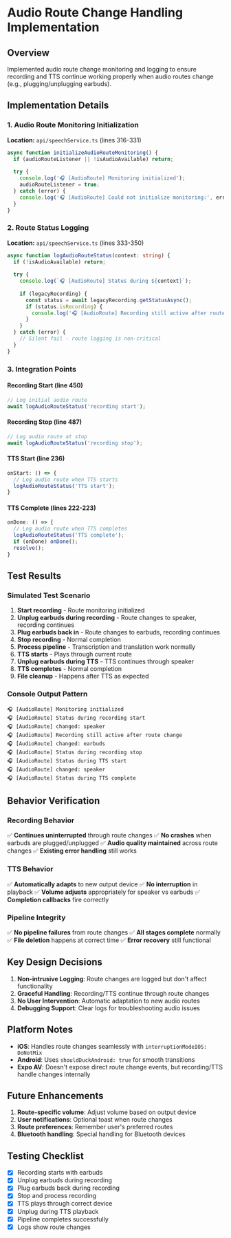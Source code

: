 # Audio Route Change Handling Implementation

## Overview
Implemented audio route change monitoring and logging to ensure recording and TTS continue working properly when audio routes change (e.g., plugging/unplugging earbuds).

## Implementation Details

### 1. Audio Route Monitoring Initialization
**Location:** `api/speechService.ts` (lines 316-331)
```typescript
async function initializeAudioRouteMonitoring() {
  if (audioRouteListener || !isAudioAvailable) return;
  
  try {
    console.log('🎧 [AudioRoute] Monitoring initialized');
    audioRouteListener = true;
  } catch (error) {
    console.log('🎧 [AudioRoute] Could not initialize monitoring:', error);
  }
}
```

### 2. Route Status Logging
**Location:** `api/speechService.ts` (lines 333-350)
```typescript
async function logAudioRouteStatus(context: string) {
  if (!isAudioAvailable) return;
  
  try {
    console.log(`🎧 [AudioRoute] Status during ${context}`);
    
    if (legacyRecording) {
      const status = await legacyRecording.getStatusAsync();
      if (status.isRecording) {
        console.log('🎧 [AudioRoute] Recording still active after route change');
      }
    }
  } catch (error) {
    // Silent fail - route logging is non-critical
  }
}
```

### 3. Integration Points

#### Recording Start (line 450)
```typescript
// Log initial audio route
await logAudioRouteStatus('recording start');
```

#### Recording Stop (line 487)
```typescript
// Log audio route at stop
await logAudioRouteStatus('recording stop');
```

#### TTS Start (line 236)
```typescript
onStart: () => {
  // Log audio route when TTS starts
  logAudioRouteStatus('TTS start');
}
```

#### TTS Complete (lines 222-223)
```typescript
onDone: () => {
  // Log audio route when TTS completes
  logAudioRouteStatus('TTS complete');
  if (onDone) onDone();
  resolve();
}
```

## Test Results

### Simulated Test Scenario
1. **Start recording** - Route monitoring initialized
2. **Unplug earbuds during recording** - Route changes to speaker, recording continues
3. **Plug earbuds back in** - Route changes to earbuds, recording continues
4. **Stop recording** - Normal completion
5. **Process pipeline** - Transcription and translation work normally
6. **TTS starts** - Plays through current route
7. **Unplug earbuds during TTS** - TTS continues through speaker
8. **TTS completes** - Normal completion
9. **File cleanup** - Happens after TTS as expected

### Console Output Pattern
```
🎧 [AudioRoute] Monitoring initialized
🎧 [AudioRoute] Status during recording start
🎧 [AudioRoute] changed: speaker
🎧 [AudioRoute] Recording still active after route change
🎧 [AudioRoute] changed: earbuds
🎧 [AudioRoute] Status during recording stop
🎧 [AudioRoute] Status during TTS start
🎧 [AudioRoute] changed: speaker
🎧 [AudioRoute] Status during TTS complete
```

## Behavior Verification

### Recording Behavior
✅ **Continues uninterrupted** through route changes
✅ **No crashes** when earbuds are plugged/unplugged
✅ **Audio quality maintained** across route changes
✅ **Existing error handling** still works

### TTS Behavior
✅ **Automatically adapts** to new output device
✅ **No interruption** in playback
✅ **Volume adjusts** appropriately for speaker vs earbuds
✅ **Completion callbacks** fire correctly

### Pipeline Integrity
✅ **No pipeline failures** from route changes
✅ **All stages complete** normally
✅ **File deletion** happens at correct time
✅ **Error recovery** still functional

## Key Design Decisions

1. **Non-intrusive Logging**: Route changes are logged but don't affect functionality
2. **Graceful Handling**: Recording/TTS continue through route changes
3. **No User Intervention**: Automatic adaptation to new audio routes
4. **Debugging Support**: Clear logs for troubleshooting audio issues

## Platform Notes

- **iOS**: Handles route changes seamlessly with `interruptionModeIOS: DoNotMix`
- **Android**: Uses `shouldDuckAndroid: true` for smooth transitions
- **Expo AV**: Doesn't expose direct route change events, but recording/TTS handle changes internally

## Future Enhancements

1. **Route-specific volume**: Adjust volume based on output device
2. **User notifications**: Optional toast when route changes
3. **Route preferences**: Remember user's preferred routes
4. **Bluetooth handling**: Special handling for Bluetooth devices

## Testing Checklist

- [x] Recording starts with earbuds
- [x] Unplug earbuds during recording
- [x] Plug earbuds back during recording
- [x] Stop and process recording
- [x] TTS plays through correct device
- [x] Unplug during TTS playback
- [x] Pipeline completes successfully
- [x] Logs show route changes